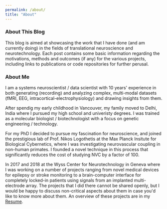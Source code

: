 ```yaml
---
permalink: /about/
title: "About"
---
```


### About This Blog

This blog is aimed at showcasing the work that I have done (and am currently doing) in the fields of translational neuroscience and neurotechnology.
Each post contains some basic information regarding the motivations, methods and outcomes (if any) for the various projects, including links to publications or code repositories for further perusal.

### About Me

I am a systems neuroscientist / data scientist with 10 years' experience in both generating (recording) and analyzing complex, multi-modal datasets (fMRI, EEG, intracortical-electrophysiology) and drawing insights from them.

After spendig my early childhood in Vancouver, my family moved to Delhi, India where I pursued my high school and univeristy degrees. I was trained as a molecular biologist / biotechnologist with a focus on genetic engineering / technology.

For my PhD I decided to pursue my fascination for neuroscience, and joined the prestigious lab of Prof. Nikos Logothetis at the Max Planck Insitute for Biological Cybernetics, where I was investigating neurovascular coupling in non-human primates. I founded a novel technique in this process that significantly reduces the cost of studying NVC by a factor of 100.

In 2017 and 2018 at the Wyss Center for Neurotechnology in Geneva where I was working on a number of projects ranging from novel medical devices for epilepsy or stroke monitoring to a brain-computer interface for completely locked-in patients using signals from an implanted multi-electrode array. The projects that I did there cannot be shared openly, but I would be happy to discuss non-critical aspects about them in case you'd like to know more about them. An overview of these projects are in my [Resume](https://theonlyid.github.io/assets/docs/resume.pdf).